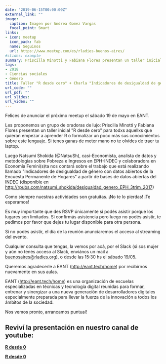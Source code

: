 ```yaml
---
date: "2019-06-15T00:00:00Z"
external_link: ""
image:
  caption: Imagen por Andrea Gomez Vargas
  focal_point: Smart
links:
- icon: meetup
  icon_pack: fab
  name: Seguinos
  url: https://www.meetup.com/es/rladies-buenos-aires/
#slides: example
summary: Priscilla Minotti y Fabiana Flores presentan un taller inicial "R desde cero". Luego Natsumi Shokida nos contará sobre el trabajo que está realizando llamado "Indicadores de desigualdad de género con datos abiertos de la Encuesta Permanente de Hogares".
tags:
- 2018
- Ciencias sociales
- Género
title: Taller "R desde cero" + Charla "Indicadores de desigualdad de género"
url_code: ""
url_pdf: ""
url_slides: 
url_video: ""
---
```



Felices de anunciar el próximo meetup el sábado 19 de mayo en EANT.

Les proponemos un grupo de oradoras de lujo: Priscilla Minotti y Fabiana Flores presentan un taller inicial "R desde cero" para todxs aquellxs que quieran empezar a aprender R o formalizar un poco más sus conocimientos sobre este lenguaje. Si tenes ganas de meter mano no te olvides de traer tu laptop.

Luego Natsumi Shokida (@NatsuSh), casi-Economista, analista de datos y metodologías sobre Pobreza e Ingresos en EPH-INDEC y colaboradora en Economía Femini(s)ta nos contará sobre el trabajo que está realizando llamado "Indicadores de desigualdad de género con datos abiertos de la Encuesta Permanente de Hogares" a partir de bases de datos abiertas del INDEC (disponible en http://rpubs.com/natsumi_shokida/desigualdad_genero_EPH_3trim_2017)

Como siempre nuestras actividades son gratuitas.
¡No te lo pierdas! ¡Te esperamos!

Es muy importante que des RSVP únicamente si podés asistir porque los lugares son limitados. Si confirmás asistencia pero luego no podés asistir, te pedimos por favor que dejes tu lugar disponible para otra persona.

Si no podés asistir, el día de la reunión anunciaremos el acceso al streaming del evento.

Cualquier consulta que tengas, la vemos por acá, por el Slack (si sos mujer y aún no tenés acceso al Slack, enviános un mail a buenosaires@rladies.org), o desde las 15:30 hs el sábado 19/05.

Queremos agradecerle a EANT (http://eant.tech/home) por recibirnos nuevamente en sus aulas.

EANT (http://eant.tech/home) es una organización de escuelas especializadas en técnicas y tecnología digital reunidas para formar, entrenar y sinergizar a una nueva generación de desarrolladores digitales especialmente preparada para llevar la fuerza de la innovación a todos los ámbitos de la sociedad.

Nos vemos pronto, arrancamos puntual!

## Reviví la presentación en nuestro canal de youtube:

[<span style="font-weight:bold;">R desde 0</span>](https://www.youtube.com/watch?v=5E07JNr32Ek&ab_channel=RLadiesBuenosAires)

[<span style="font-weight:bold;">R desde 0</span>](https://www.youtube.com/watch?v=XIGcMjz1VxE&ab_channel=RLadiesBuenosAires)
